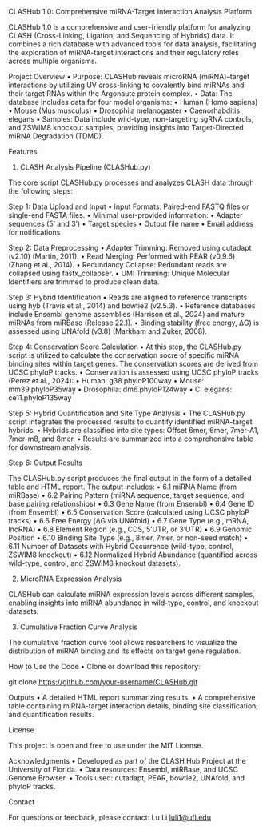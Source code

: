 CLASHub 1.0: Comprehensive miRNA-Target Interaction Analysis Platform

CLASHub 1.0 is a comprehensive and user-friendly platform for analyzing CLASH (Cross-Linking, Ligation, and Sequencing of Hybrids) data. It combines a rich database with advanced tools for data analysis, facilitating the exploration of miRNA-target interactions and their regulatory roles across multiple organisms.

Project Overview
	•	Purpose: CLASHub reveals microRNA (miRNA)–target interactions by utilizing UV cross-linking to covalently bind miRNAs and their target RNAs within the Argonaute protein complex.
	•	Data: The database includes data for four model organisms:
	•	Human (Homo sapiens)
	•	Mouse (Mus musculus)
	•	Drosophila melanogaster
	•	Caenorhabditis elegans
	•	Samples: Data include wild-type, non-targeting sgRNA controls, and ZSWIM8 knockout samples, providing insights into Target-Directed miRNA Degradation (TDMD).

Features

1. CLASH Analysis Pipeline (CLASHub.py)

The core script CLASHub.py processes and analyzes CLASH data through the following steps:

Step 1: Data Upload and Input
	•	Input Formats: Paired-end FASTQ files or single-end FASTA files.
	•	Minimal user-provided information:
	•	Adapter sequences (5’ and 3’)
	•	Target species
	•	Output file name
	•	Email address for notifications

Step 2: Data Preprocessing
	•	Adapter Trimming: Removed using cutadapt (v2.10) (Martin, 2011).
	•	Read Merging: Performed with PEAR (v0.9.6) (Zhang et al., 2014).
	•	Redundancy Collapse: Redundant reads are collapsed using fastx_collapser.
	•	UMI Trimming: Unique Molecular Identifiers are trimmed to produce clean data.


Step 3: Hybrid Identification
	•	Reads are aligned to reference transcripts using hyb (Travis et al., 2014) and bowtie2 (v2.5.3).
	•	Reference databases include Ensembl genome assemblies (Harrison et al., 2024) and mature miRNAs from miRBase (Release 22.1).
	•	Binding stability (free energy, ΔG) is assessed using UNAfold (v3.8) (Markham and Zuker, 2008).

Step 4: Conservation Score Calculation
	•	At this step, the CLASHub.py script is utilized to calculate the conservation socre of specific miRNA binding sites within target genes. The conservation scores are derived from UCSC phyloP tracks.
	•	Conservation is assessed using UCSC phyloP tracks (Perez et al., 2024):
	•	Human: g38.phyloP100way
	•	Mouse: mm39.phyloP35way
	•	Drosophila: dm6.phyloP124way
	•	C. elegans: ce11.phyloP135way

Step 5: Hybrid Quantification and Site Type Analysis
	•	The CLASHub.py script integrates the processed results to quantify identified miRNA-target hybrids.
	•	Hybrids are classified into site types: Offset 6mer, 6mer, 7mer-A1, 7mer-m8, and 8mer.
	•	Results are summarized into a comprehensive table for downstream analysis.

Step 6: Output Results

The CLASHub.py script produces the final output in the form of a detailed table and HTML report. The output includes:
	•	6.1 miRNA Name (from miRBase)
	•	6.2 Pairing Pattern (miRNA sequence, target sequence, and base pairing relationships)
	•	6.3 Gene Name (from Ensembl)
	•	6.4 Gene ID (from Ensembl)
	•	6.5 Conservation Score (calculated using UCSC phyloP tracks)
	•	6.6 Free Energy (ΔG via UNAfold)
	•	6.7 Gene Type (e.g., mRNA, lncRNA)
	•	6.8 Element Region (e.g., CDS, 5’UTR, or 3’UTR)
	•	6.9 Genomic Position
	•	6.10 Binding Site Type (e.g., 8mer, 7mer, or non-seed match)
	•	6.11 Number of Datasets with Hybrid Occurrence (wild-type, control, ZSWIM8 knockout)
	•	6.12 Normalized Hybrid Abundance (quantified across wild-type, control, and ZSWIM8 knockout datasets).

2. MicroRNA Expression Analysis

CLASHub can calculate miRNA expression levels across different samples, enabling insights into miRNA abundance in wild-type, control, and knockout datasets.

3. Cumulative Fraction Curve Analysis

The cumulative fraction curve tool allows researchers to visualize the distribution of miRNA binding and its effects on target gene regulation.

How to Use the Code
	•	Clone or download this repository:

git clone https://github.com/your-username/CLASHub.git

Outputs
	•	A detailed HTML report summarizing results.
	•	A comprehensive table containing miRNA-target interaction details, binding site classification, and quantification results.

License

This project is open and free to use under the MIT License.

Acknowledgments
	•	Developed as part of the CLASH Hub Project at the University of Florida.
	•	Data resources: Ensembl, miRBase, and UCSC Genome Browser.
	•	Tools used: cutadapt, PEAR, bowtie2, UNAfold, and phyloP tracks.

Contact

For questions or feedback, please contact:
Lu Li
luli1@ufl.edu

